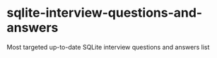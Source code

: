 # sqlite-interview-questions-and-answers
Most targeted up-to-date SQLite interview questions and answers list
